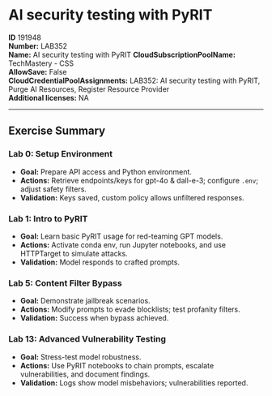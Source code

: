 # AI security testing with PyRIT

**ID** 191948  
**Number:** LAB352  
**Name:** AI security testing with PyRIT
**CloudSubscriptionPoolName:** TechMastery - CSS  
**AllowSave:** False  
**CloudCredentialPoolAssignments:** LAB352: AI security testing with PyRIT, Purge AI Resources, Register Resource Provider  
**Additional licenses:** NA  

---

## Exercise Summary
### Lab 0: Setup Environment
- **Goal:** Prepare API access and Python environment.
- **Actions:** Retrieve endpoints/keys for gpt-4o & dall-e-3; configure `.env`; adjust safety filters.
- **Validation:** Keys saved, custom policy allows unfiltered responses.

### Lab 1: Intro to PyRIT
- **Goal:** Learn basic PyRIT usage for red-teaming GPT models.
- **Actions:** Activate conda env, run Jupyter notebooks, and use HTTPTarget to simulate attacks.
- **Validation:** Model responds to crafted prompts.

### Lab 5: Content Filter Bypass
- **Goal:** Demonstrate jailbreak scenarios.
- **Actions:** Modify prompts to evade blocklists; test profanity filters.
- **Validation:** Success when bypass achieved.

### Lab 13: Advanced Vulnerability Testing
- **Goal:** Stress-test model robustness.
- **Actions:** Use PyRIT notebooks to chain prompts, escalate vulnerabilities, and document findings.
- **Validation:** Logs show model misbehaviors; vulnerabilities reported.

